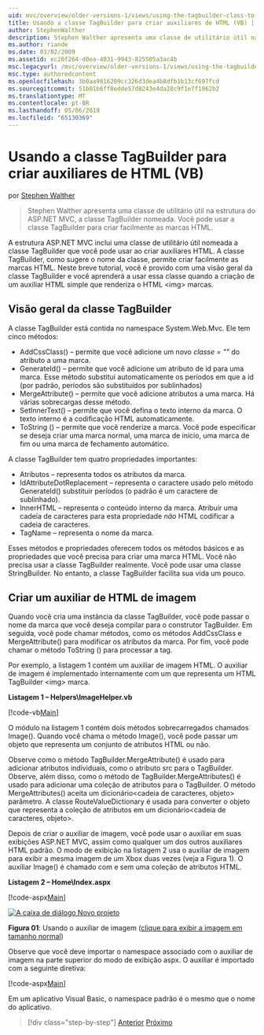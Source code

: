 ```yaml
---
uid: mvc/overview/older-versions-1/views/using-the-tagbuilder-class-to-build-html-helpers-vb
title: Usando a classe TagBuilder para criar auxiliares de HTML (VB) | Microsoft Docs
author: StephenWalther
description: Stephen Walther apresenta uma classe de utilitário útil na estrutura do ASP.NET MVC, a classe TagBuilder nomeada. Você pode usar facilmente a classe TagBuilder para...
ms.author: riande
ms.date: 03/02/2009
ms.assetid: ec26f264-d0ea-4031-9943-825505a3ac4b
msc.legacyurl: /mvc/overview/older-versions-1/views/using-the-tagbuilder-class-to-build-html-helpers-vb
msc.type: authoredcontent
ms.openlocfilehash: 3b0aa9816209cc326d3dea4b8dfb1b13cf697fcd
ms.sourcegitcommit: 51b01b6ff8edde57d8243e4da28c9f1e7f1962b2
ms.translationtype: MT
ms.contentlocale: pt-BR
ms.lasthandoff: 05/06/2019
ms.locfileid: "65130369"
---
```

# <a name="using-the-tagbuilder-class-to-build-html-helpers-vb"></a>Usando a classe TagBuilder para criar auxiliares de HTML (VB)

por [Stephen Walther](https://github.com/StephenWalther)

> Stephen Walther apresenta uma classe de utilitário útil na estrutura do ASP.NET MVC, a classe TagBuilder nomeada. Você pode usar a classe TagBuilder para criar facilmente as marcas HTML.

A estrutura ASP.NET MVC inclui uma classe de utilitário útil nomeada a classe TagBuilder que você pode usar ao criar auxiliares HTML. A classe TagBuilder, como sugere o nome da classe, permite criar facilmente as marcas HTML. Neste breve tutorial, você é provido com uma visão geral da classe TagBuilder e você aprenderá a usar essa classe quando a criação de um auxiliar HTML simple que renderiza o HTML &lt;img&gt; marcas.

## <a name="overview-of-the-tagbuilder-class"></a>Visão geral da classe TagBuilder

A classe TagBuilder está contida no namespace System.Web.Mvc. Ele tem cinco métodos:

- AddCssClass() – permite que você adicione um novo *classe = ""* do atributo a uma marca.
- GenerateId() – permite que você adicione um atributo de id para uma marca. Esse método substitui automaticamente os períodos em que a id (por padrão, períodos são substituídos por sublinhados)
- MergeAttribute() – permite que você adicione atributos a uma marca. Há várias sobrecargas desse método.
- SetInnerText() – permite que você defina o texto interno da marca. O texto interno é a codificação HTML automaticamente.
- ToString () – permite que você renderize a marca. Você pode especificar se deseja criar uma marca normal, uma marca de início, uma marca de fim ou uma marca de fechamento automático.

A classe TagBuilder tem quatro propriedades importantes:

- Atributos – representa todos os atributos da marca.
- IdAttributeDotReplacement – representa o caractere usado pelo método GenerateId() substituir períodos (o padrão é um caractere de sublinhado).
- InnerHTML – representa o conteúdo interno da marca. Atribuir uma cadeia de caracteres para esta propriedade *não* HTML codificar a cadeia de caracteres.
- TagName – representa o nome da marca.

Esses métodos e propriedades oferecem todos os métodos básicos e as propriedades que você precisa para criar uma marca HTML. Você não precisa usar a classe TagBuilder realmente. Você pode usar uma classe StringBuilder. No entanto, a classe TagBuilder facilita sua vida um pouco.

## <a name="creating-an-image-html-helper"></a>Criar um auxiliar de HTML de imagem

Quando você cria uma instância da classe TagBuilder, você pode passar o nome da marca que você deseja compilar para o construtor TagBuilder. Em seguida, você pode chamar métodos, como os métodos AddCssClass e MergeAttribute() para modificar os atributos da marca. Por fim, você pode chamar o método ToString () para processar a tag.

Por exemplo, a listagem 1 contém um auxiliar de imagem HTML. O auxiliar de imagem é implementado internamente com um que representa um HTML TagBuilder &lt;img&gt; marca.

**Listagem 1 – Helpers\ImageHelper.vb**

[!code-vb[Main](using-the-tagbuilder-class-to-build-html-helpers-vb/samples/sample1.vb)]

O módulo na listagem 1 contém dois métodos sobrecarregados chamados Image(). Quando você chama o método Image(), você pode passar um objeto que representa um conjunto de atributos HTML ou não.

Observe como o método TagBuilder.MergeAttribute() é usado para adicionar atributos individuais, como o atributo src para o TagBuilder. Observe, além disso, como o método de TagBuilder.MergeAttributes() é usado para adicionar uma coleção de atributos para o TagBuilder. O método MergeAttributes() aceita um dicionário&lt;cadeia de caracteres, objeto&gt; parâmetro. A classe RouteValueDictionary é usada para converter o objeto que representa a coleção de atributos em um dicionário&lt;cadeia de caracteres, objeto&gt;.

Depois de criar o auxiliar de imagem, você pode usar o auxiliar em suas exibições ASP.NET MVC, assim como qualquer um dos outros auxiliares HTML padrão. O modo de exibição na listagem 2 usa o auxiliar de imagem para exibir a mesma imagem de um Xbox duas vezes (veja a Figura 1). O auxiliar Image() é chamado com e sem uma coleção de atributos HTML.

**Listagem 2 – Home\Index.aspx**

[!code-aspx[Main](using-the-tagbuilder-class-to-build-html-helpers-vb/samples/sample2.aspx)]

[![A caixa de diálogo Novo projeto](using-the-tagbuilder-class-to-build-html-helpers-vb/_static/image1.jpg)](using-the-tagbuilder-class-to-build-html-helpers-vb/_static/image1.png)

**Figura 01**: Usando o auxiliar de imagem ([clique para exibir a imagem em tamanho normal](using-the-tagbuilder-class-to-build-html-helpers-vb/_static/image2.png))

Observe que você deve importar o namespace associado com o auxiliar de imagem na parte superior do modo de exibição aspx. O auxiliar é importado com a seguinte diretiva:

[!code-aspx[Main](using-the-tagbuilder-class-to-build-html-helpers-vb/samples/sample3.aspx)]

Em um aplicativo Visual Basic, o namespace padrão é o mesmo que o nome do aplicativo.

> [!div class="step-by-step"]
> [Anterior](creating-custom-html-helpers-vb.md)
> [Próximo](creating-page-layouts-with-view-master-pages-vb.md)
